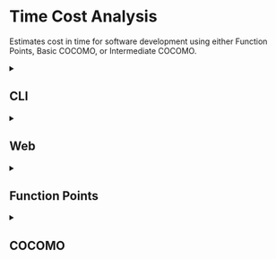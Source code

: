 # Time Cost Analysis

Estimates cost in time for software development using either Function Points, Basic COCOMO, or Intermediate COCOMO.

<details>
  <summary><h2>CLI</h2></summary>

#### Description
The cli version is built in C++.
To view the documentation for it [click here](https://stanecobalt.github.io/TCA/html/)

#### How to Use

- To run the program just open up a command line and run `make all`
- Then run `tca.exe`
- Note that you will need to have [make](https://www.gnu.org/software/make/) and [gcc](https://gcc.gnu.org/) installed.
If you're on Windows, I recommend using [MinGW](https://nuwen.net/).
</details>

<details>
  <summary><h2>Web</h2></summary>

#### Description
The web version is built in JavaScript and is much easier to use since it has a GUI.

#### How to Use

To use the web version, you can simply [click here](https://stanecobalt.github.io/TCA/web/) and start using it immediately inside of your browser.
</details>

<details>
  <summary><h2>Function Points</h2></summary>

#### Algorithm
N = number of that type of component

C = component complexity value

I = influence value

Unadjusted Function Points (UFP) = (N0 x C0) + (N1 x C1) + (N2 x C2)...

Degree of Influence (DI) = I0 + I1 + I2 + ... + I14

Technical Complexity Factor (TCF) = 0.65 + (0.01 x DI)

Adjusted Function Points (FP)= UFP x TCF

#### Component Complexities
| Component | Simple | Average | Complex |
| ----------- | - | - | - |
| Input item | 3 | 4 | 6 |
| Output item | 4 | 5 | 7 |
| Inquiry | 3 | 4 | 6 |
| Master file | 7 | 10 | 15 |
| Interface | 5 | 7 | 10 |

#### Technical Factors
These are used for degrees of influence and range from values 0 for no influence to 5 for strong influence
1. Data communication
2. Distributed data processing
3. Performance criteria
4. Heavily utilized hardware
5. High transaction rates
6. Online data entry
7. End-user efficiency
8. Online updating
9. Complex computations
10. Reusability
11. Ease of installation
12. Ease of operation
13. Portability
14. Maintainability

</details>

<details>
  <summary><h2>COCOMO</h2></summary>

### Basic COCOMO
#### Algorithm
KDSI = estimated lines of code in thousands

A and B are constants given by project size.

Person-Months = A x KDSI <sup>B</sup>

#### Project Complexity Constants
| Type | Size | A | B |
| ------------- | -------- | --- | ---- |
| Organic | Small | 2.4 | 1.05 |
| Semi-detached | Medium | 3.0 | 1.12 |
| Embedded | Complex | 3.6 | 1.20 |


### Intermediate COCOMO

#### Algorithm
KDSI = estimated lines of code in thousands

A and B are constants given by project size.

Person-Months (basic) = A x KDSI <sup>B</sup>

C = cost driver complexity score

Cost Driver Total = C0 * C1 * C2 * ... * C14

Person-Months (intermediate) = Person-Months (basic) x Cost Driver Total

#### Project Complexity Constants
| Type | Size | A | B |
| ------------- | -------- | --- | ---- |
| Organic | Small | 3.2 | 1.05 |
| Semi-detached | Medium | 3.0 | 1.12 |
| Embedded | Complex | 2.8 | 1.20 |

#### Cost Drivers
| Cost Driver | Very Low | Low | Nominal | High | Very High | Extra High |
| ----------------------------------- | ---- | ---- | ---- | ---- | ---- | ---- |
| Required software reliability | 0.75 | 0.88 | 1.00 | 1.15 | 1.40 |
| Database size | | 0.94 | 1.00 | 1.08 | 1.16 |
| Product complexity | 0.70 | 0.85 | 1.00 | 1.15 | 1.30 | 1.65 |
| Execution time constraint | | | 1.00 | 1.11 | 1.30 | 1.66 |
| Main storage constraint | | | 1.00 | 1.06 | 1.21 | 1.56 |
| Virtual machine volatility | | 0.87 | 1.00 | 1.15 | 1.30 |
| Computer turnaround time | | 0.87 | 1.00 | 1.07 | 1.15 |
| Analyst capabilities | 1.46 | 1.19 | 1.00 | 0.86 | 0.71 |
| Applications experience | 1.29 | 1.13 | 1.00 | 0.91 | 0.82 |
| Programmer capability | 1.42 | 1.17 | 1.00 | 0.86 | 0.70 |
| Virtual machine experience | 1.21 | 1.10 | 1.00 | 0.90 |
| Programming language experience | 1.14 | 1.07 | 1.00 | 0.95 |
| Use of modern programming practices | 1.24 | 1.10 | 1.00 | 0.91 | 0.82 |
| Use of software tools | 1.24 | 1.10 | 1.00 | 0.91 | 0.83 |
| Required development schedule | 1.23 | 1.08 | 1.00 | 1.04 | 1.10 |

</details>
